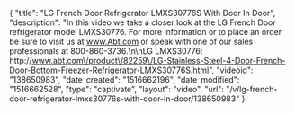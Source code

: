 {
    "title": "LG French Door Refrigerator LMXS30776S With Door In Door",
    "description": "In this video we take a closer look at the LG French Door refrigerator model LMXS30776.  For more information or to place an order be sure to visit us at www.Abt.com or speak with one of our sales professionals at 800-860-3736.\n\nLG LMXS30776: http:\/\/www.abt.com\/product\/82259\/LG-Stainless-Steel-4-Door-French-Door-Bottom-Freezer-Refrigerator-LMXS30776S.html",
    "videoid": "138650983",
    "date_created": "1516662196",
    "date_modified": "1516662528",
    "type": "captivate",
    "layout": "video",
    "url": "\/v\/lg-french-door-refrigerator-lmxs30776s-with-door-in-door\/138650983"
}